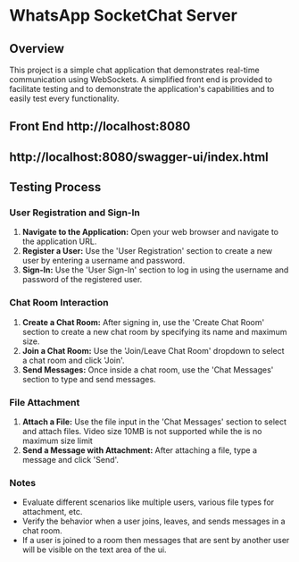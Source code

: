 # WhatsApp SocketChat Server


## Overview
This project is a simple chat application that demonstrates real-time communication using WebSockets.
A simplified front end is provided to facilitate testing and to demonstrate the application's capabilities and to easily test every functionality.

## Front End http://localhost:8080
## http://localhost:8080/swagger-ui/index.html

## Testing Process

### User Registration and Sign-In
1. **Navigate to the Application:** Open your web browser and navigate to the application URL.
2. **Register a User:** Use the 'User Registration' section to create a new user by entering a username and password.
3. **Sign-In:** Use the 'User Sign-In' section to log in using the username and password of the registered user.

### Chat Room Interaction
1. **Create a Chat Room:** After signing in, use the 'Create Chat Room' section to create a new chat room by specifying its name and maximum size.
2. **Join a Chat Room:** Use the 'Join/Leave Chat Room' dropdown to select a chat room and click 'Join'.
3. **Send Messages:** Once inside a chat room, use the 'Chat Messages' section to type and send messages.

### File Attachment
1. **Attach a File:** Use the file input in the 'Chat Messages' section to select and attach files. Video size 10MB is not supported while the is no maximum size limit
2. **Send a Message with Attachment:** After attaching a file, type a message and click 'Send'.

### Notes
- Evaluate different scenarios like multiple users, various file types for attachment, etc.
- Verify the behavior when a user joins, leaves, and sends messages in a chat room.
- If a user is joined to a room then messages that are sent by another user will be visible on the text area of the ui.
